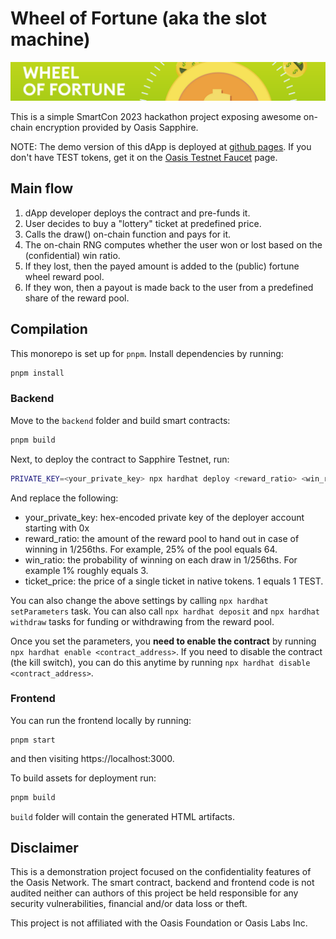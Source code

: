 # Wheel of Fortune (aka the slot machine)

![Wheel of Fortune screenshot](screenshot.png)

This is a simple SmartCon 2023 hackathon project exposing awesome on-chain
encryption provided by Oasis Sapphire.

NOTE: The demo version of this dApp is deployed at [github pages]. If you don't
have TEST tokens, get it on the [Oasis Testnet Faucet] page.

[github pages]: https://matevz.github.io/demo-slot
[Oasis Testnet Faucet]: https://faucet.testnet.oasis.dev/

## Main flow

1. dApp developer deploys the contract and pre-funds it.
2. User decides to buy a "lottery" ticket at predefined price.
3. Calls the draw() on-chain function and pays for it.
4. The on-chain RNG computes whether the user won or lost based on the
   (confidential) win ratio.
5. If they lost, then the payed amount is added to the (public) fortune wheel
   reward pool.
6. If they won, then a payout is made back to the user from a predefined share
   of the reward pool.

## Compilation

This monorepo is set up for `pnpm`. Install dependencies by running:

```sh
pnpm install
```

### Backend

Move to the `backend` folder and build smart contracts:

```sh
pnpm build
```

Next, to deploy the contract to Sapphire Testnet, run:

```sh
PRIVATE_KEY=<your_private_key> npx hardhat deploy <reward_ratio> <win_ratio> <ticket_price> --network sapphire-testnet
```

And replace the following:
- your_private_key: hex-encoded private key of the deployer account starting
  with 0x
- reward_ratio: the amount of the reward pool to hand out in case of winning
  in 1/256ths. For example, 25% of the pool equals 64.
- win_ratio: the probability of winning on each draw in 1/256ths. For example
  1% roughly equals 3.
- ticket_price: the price of a single ticket in native tokens. 1 equals 1 TEST.

You can also change the above settings by calling `npx hardhat setParameters`
task. You can also call `npx hardhat deposit` and `npx hardhat withdraw` tasks
for funding or withdrawing from the reward pool.

Once you set the parameters, you **need to enable the contract** by running
`npx hardhat enable <contract_address>`. If you need to disable the contract
(the kill switch), you can do this anytime by running `npx hardhat disable
<contract_address>`.

### Frontend

You can run the frontend locally by running:

```shell
pnpm start
```

and then visiting https://localhost:3000.

To build assets for deployment run:

```sh
pnpm build
```

`build` folder will contain the generated HTML artifacts.

## Disclaimer

This is a demonstration project focused on the confidentiality features of the
Oasis Network. The smart contract, backend and frontend code is not audited
neither can authors of this project be held responsible for any security
vulnerabilities, financial and/or data loss or theft.

This project is not affiliated with the Oasis Foundation or Oasis Labs Inc.

